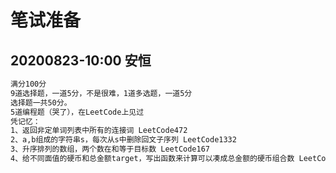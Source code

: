 # 笔试准备

## 20200823-10:00 安恒
```markdown
满分100分
9道选择题，一道5分，不是很难，1道多选题，一道5分
选择题一共50分。
5道编程题（哭了），在LeetCode上见过
凭记忆：
1、返回非定单词列表中所有的连接词 LeetCode472
2、a,b组成的字符串s，每次从s中删除回文子序列 LeetCode1332
3、升序排列的数组，两个数在和等于目标数 LeetCode167
4、给不同面值的硬币和总金额target，写出函数来计算可以凑成总金额的硬币组合数 LeetCode518
```
